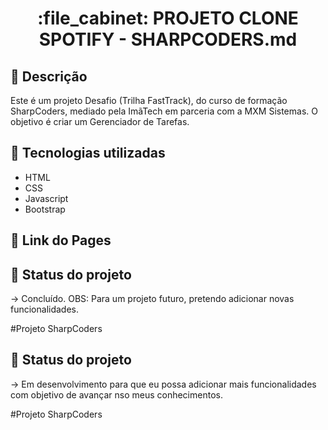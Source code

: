 
<h1 align="center">:file_cabinet: PROJETO CLONE SPOTIFY - SHARPCODERS.md</h1>

## :memo: Descrição
Este é um projeto Desafio (Trilha FastTrack), do curso de formação SharpCoders, mediado pela ImãTech em parceria com a MXM Sistemas. 
O objetivo é criar um Gerenciador de Tarefas.

## :wrench: Tecnologias utilizadas
* HTML
* CSS
* Javascript
* Bootstrap

## :rocket: Link do Pages


## :dart: Status do projeto

-> Concluído.
OBS: Para um projeto futuro, pretendo adicionar novas funcionalidades.


#Projeto SharpCoders


## :dart: Status do projeto

-> Em desenvolvimento para que eu possa adicionar mais funcionalidades com objetivo de avançar nso meus conhecimentos.


#Projeto SharpCoders
